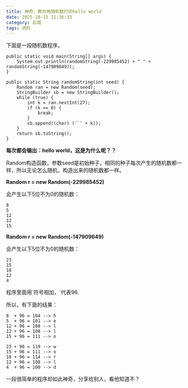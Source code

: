 ```yaml
---
title: 神奇，教你用随机数打印hello world
date: 2025-10-15 11:36:33
category: 后端
tags: 进阶
---
```

下面是一段随机数程序。

```
public static void main(String[] args) {
	System.out.println(randomString(-229985452) + " " + randomString(-147909649));
}

public static String randomString(int seed) {
	Random ran = new Random(seed);
	StringBuilder sb = new StringBuilder();
	while (true) {
		int k = ran.nextInt(27);
		if (k == 0) {
			break;
		}
		sb.append((char) ('`' + k));
	}
	return sb.toString();
}
```

**每次都会输出：hello world，这是为什么呢？？**

Random构造函数，参数seed是初始种子，相同的种子每次产生的随机数都一样，所以无论怎么随机，构造出来的随机数都一样。

**Random r = new Random(-229985452)**

会产生以下5位不为0的随机数：


```
8
5
12
12
15
```

**Random r = new Random(-147909649)**

会产生以下5位不为0的随机数：


```
23
15
18
12
4
```

程序里面用\`符号相加，\`代表96.

所以，有下面的结果：


```
8  + 96 = 104 --> h
5  + 96 = 101 --> e
12 + 96 = 108 --> l
12 + 96 = 108 --> l
15 + 96 = 111 --> o

23 + 96 = 119 --> w
15 + 96 = 111 --> o
18 + 96 = 114 --> r
12 + 96 = 108 --> l
4  + 96 = 100 --> d
```

一段很简单的程序却如此神奇，分享给别人，看他知道不？

